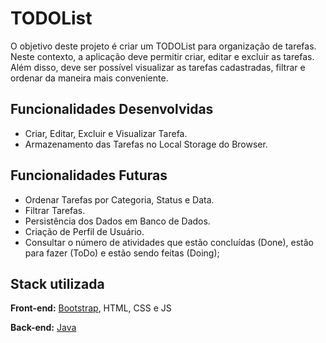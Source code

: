 
# TODOList

O objetivo deste projeto é criar um TODOList para organização de tarefas. Neste contexto, a aplicação deve permitir criar, editar e excluir as tarefas. Além disso, deve ser possível visualizar as tarefas cadastradas, filtrar e ordenar da maneira mais conveniente.

## Funcionalidades Desenvolvidas

- Criar, Editar, Excluir e Visualizar Tarefa.
- Armazenamento das Tarefas no Local Storage do Browser.

## Funcionalidades Futuras

- Ordenar Tarefas por Categoria, Status e Data.
- Filtrar Tarefas.
- Persistência dos Dados em Banco de Dados.
- Criação de Perfil de Usuário.
- Consultar o número de atividades que estão concluídas (Done), estão para fazer (ToDo) e estão sendo feitas (Doing);

## Stack utilizada

**Front-end:**  [Bootstrap](https://getbootstrap.com/docs/5.0/getting-started/introduction/), HTML, CSS e JS

**Back-end:** [Java](https://docs.oracle.com/en/java/)